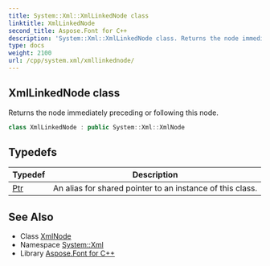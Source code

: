 ```yaml
---
title: System::Xml::XmlLinkedNode class
linktitle: XmlLinkedNode
second_title: Aspose.Font for C++
description: 'System::Xml::XmlLinkedNode class. Returns the node immediately preceding or following this node in C++.'
type: docs
weight: 2100
url: /cpp/system.xml/xmllinkednode/
---
```

## XmlLinkedNode class


Returns the node immediately preceding or following this node.

```cpp
class XmlLinkedNode : public System::Xml::XmlNode
```

## Typedefs

| Typedef | Description |
| --- | --- |
| [Ptr](./ptr/) | An alias for shared pointer to an instance of this class. |
## See Also

* Class [XmlNode](../xmlnode/)
* Namespace [System::Xml](../)
* Library [Aspose.Font for C++](../../)
